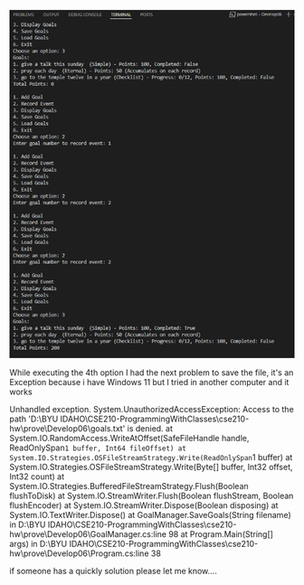 ![alt text]({16ACFE7D-2A19-4DE8-88D6-40A41FEDEEB5}.png)



While executing the 4th option I had the next problem to save the file, it's an Exception because i have Windows 11 but I tried in another computer and it works

Unhandled exception. System.UnauthorizedAccessException: Access to the path 'D:\BYU IDAHO\CSE210-ProgrammingWithClasses\cse210-hw\prove\Develop06\goals.txt' is denied.
   at System.IO.RandomAccess.WriteAtOffset(SafeFileHandle handle, ReadOnlySpan`1 buffer, Int64 fileOffset)
   at System.IO.Strategies.OSFileStreamStrategy.Write(ReadOnlySpan`1 buffer)
   at System.IO.Strategies.OSFileStreamStrategy.Write(Byte[] buffer, Int32 offset, Int32 count)
   at System.IO.Strategies.BufferedFileStreamStrategy.Flush(Boolean flushToDisk)
   at System.IO.StreamWriter.Flush(Boolean flushStream, Boolean flushEncoder)
   at System.IO.StreamWriter.Dispose(Boolean disposing)
   at System.IO.TextWriter.Dispose()
   at GoalManager.SaveGoals(String filename) in D:\BYU IDAHO\CSE210-ProgrammingWithClasses\cse210-hw\prove\Develop06\GoalManager.cs:line 98
   at Program.Main(String[] args) in D:\BYU IDAHO\CSE210-ProgrammingWithClasses\cse210-hw\prove\Develop06\Program.cs:line 38


   if someone has a quickly solution please let me know....